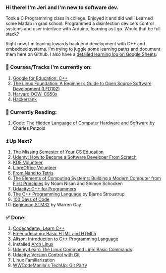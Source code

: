### Hi there! I'm Jeri and I'm new to software dev.

Took a C Programming class in college. Enjoyed it and did well! Learned some Matlab in grad school. Programmed a disinfection device's control systems and user interface with Arduino, learning as I go. Would that be full stack?

Right now, I'm leaning towards back end development with C++ and embedded systems. I'm trying to juggle some learning paths and document them here on Github. I also have a [detailed learning log on Google Sheets](https://docs.google.com/spreadsheets/d/1i7UAxNMvgQR9_rG7uuJqwNiVmnOW0JaWfdZnVrNqjRk/edit?usp=sharing).

### 📝 Courses/Tracks I'm currently on:
1. [Google for Education: C++](https://developers.google.com/edu/c++)
2. [The Linux Foundation: A Beginner’s Guide to Open Source Software Development (LFD102)](https://training.linuxfoundation.org/training/beginners-guide-open-source-software-development/)
3. [Harvard OCW: CS50x](https://cs50.harvard.edu/x/2021/)
4. [Hackerrank](https://www.hackerrank.com/jerixmx)

### 📙 Currently Reading:
1. [Code: The Hidden Language of Computer Hardware and Software](https://www.amazon.com/Code-Language-Computer-Hardware-Software/dp/0735611319) by Charles Petzold

### ⏫ Up Next?
1. [The Missing Semester of Your CS Education](https://missing.csail.mit.edu/)
2. [Udemy: How to Become a Software Developer From Scratch](https://www.udemy.com/course/how-to-become-a-software-developer-from-scratch/)
3. [KDE Volunteer](https://community.kde.org/Get_Involved/development)
4. [LibreOffice Volunteer](https://www.volunteermatch.org/search/opp2933438.jsp)
5. [From Nand to Tetris](https://www.nand2tetris.org/)
6. [The Elements of Computing Systems: Building a Modern Computer from First Principles](https://www.amazon.com/Elements-Computing-Systems-Building-Principles/dp/0262640686/ref=ed_oe_p) by Noam Nisan and Shimon Schocken
7. [Udacity: C++ for Programmers](https://classroom.udacity.com/courses/ud210)
8. [The C++ Programming Language](https://www.stroustrup.com/4th.html) by Bjarne Stroustrup
9. [100 Days of Code](https://www.100daysofcode.com/)
10. [Beginning STM32](https://www.amazon.com/Beginning-STM32-Developing-FreeRTOS-libopencm3/dp/1484236238) by Warren Gay

### ✅ Done:
1. [Codecademy: Learn C++](https://www.codecademy.com/learn/learn-c-plus-plus)
2. [Freecodecamp: Basic HTML and HTML5](https://www.freecodecamp.org/learn/responsive-web-design/#basic-html-and-html5)
3. [Alison: Introduction to C++ Programming Language](https://alison.com/course/introduction-to-c-plus-plus-programming-language)
4. Installed [Arch Linux](https://wiki.archlinux.org/index.php/Installation_guide)
5. [Udemy:Learn The Linux Command Line: Basic Commands](https://www.udemy.com/share/101E2KAEQaeFlTQH4=/)
6. [Udacity: Version Control with Git](https://classroom.udacity.com/courses/ud123)
7. Linux Familiarization
8. [WWCodeManila's TechUp: Git Party](https://www.meetup.com/Women-Who-Code-Manila/events/277048636)
